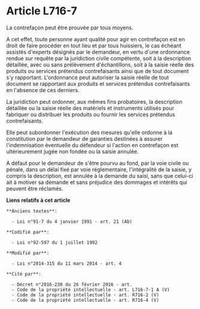 # Article L716-7

La contrefaçon peut être prouvée par tous moyens. 

A cet effet, toute personne ayant qualité pour agir en contrefaçon est en droit de faire procéder en tout lieu et par tous
huissiers, le cas échéant assistés d'experts désignés par le demandeur, en vertu d'une ordonnance rendue sur requête par la
juridiction civile compétente, soit à la description détaillée, avec ou sans prélèvement d'échantillons, soit à la saisie
réelle des produits ou services prétendus contrefaisants ainsi que de tout document s'y rapportant. L'ordonnance peut
autoriser la saisie réelle de tout document se rapportant aux produits et services prétendus contrefaisants en l'absence de
ces derniers.

La juridiction peut ordonner, aux mêmes fins probatoires, la description détaillée ou la saisie réelle des matériels et
instruments utilisés pour fabriquer ou distribuer les produits ou fournir les services prétendus contrefaisants. 

Elle peut subordonner l'exécution des mesures qu'elle ordonne à la constitution par le demandeur de garanties destinées à
assurer l'indemnisation éventuelle du défendeur si l'action en contrefaçon est ultérieurement jugée non fondée ou la saisie
annulée. 

A défaut pour le demandeur de s'être pourvu au fond, par la voie civile ou pénale, dans un délai fixé par voie réglementaire,
l'intégralité de la saisie, y compris la description, est annulée à la demande du saisi, sans que celui-ci ait à motiver sa
demande et sans préjudice des dommages et intérêts qui peuvent être réclamés.

**Liens relatifs à cet article**

	**Anciens textes**:

	  - Loi n°91-7 du 4 janvier 1991 - art. 21 (Ab)

	**Codifié par**:

	  - Loi n°92-597 du 1 juillet 1992

	**Modifié par**:

	  - Loi n°2014-315 du 11 mars 2014 - art. 4

	**Cité par**:

	  - Décret n°2016-230 du 26 février 2016 - art.
	  - Code de la propriété intellectuelle - art. L716-7-1 A (V)
	  - Code de la propriété intellectuelle - art. R716-2 (V)
	  - Code de la propriété intellectuelle - art. R716-4 (V)
